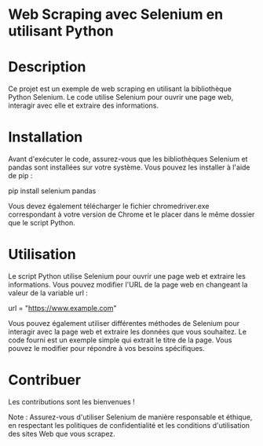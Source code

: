 # Web Scraping avec Selenium en utilisant Python
# Description
Ce projet est un exemple de web scraping en utilisant la bibliothèque Python Selenium. Le code utilise Selenium pour ouvrir une page web, interagir avec elle et extraire des informations.

# Installation
Avant d'exécuter le code, assurez-vous que les bibliothèques Selenium et pandas sont installées sur votre système. Vous pouvez les installer à l'aide de pip :

  pip install selenium pandas
  
Vous devez également télécharger le fichier chromedriver.exe correspondant à votre version de Chrome et le placer dans le même dossier que le script Python.

# Utilisation
Le script Python utilise Selenium pour ouvrir une page web et extraire les informations. 
Vous pouvez modifier l'URL de la page web en changeant la valeur de la variable url :


url = "https://www.example.com"

Vous pouvez également utiliser différentes méthodes de Selenium pour interagir avec la page web et extraire les données que vous souhaitez. Le code fourni est un exemple simple qui extrait le titre de la page. Vous pouvez le modifier pour répondre à vos besoins spécifiques.

# Contribuer
Les contributions sont les bienvenues ! 

Note : Assurez-vous d'utiliser Selenium de manière responsable et éthique, en respectant les politiques de confidentialité et les conditions d'utilisation des sites Web que vous scrapez.


